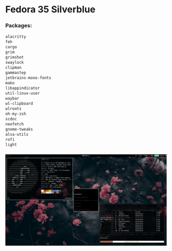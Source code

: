 # Fedora 35 Silverblue
### Packages:
```
alacritty
feh
cargo
grim
grimshot
swaylock
clipman
gammastep
jetbrains-mono-fonts
mako
libappindicator
util-linux-user
waybar
wl-clipboard
wlroots
oh-my-zsh
scdoc
neofetch
gnome-tweaks
alsa-utils
rofi
light
```

###

![](pics/desk.png)
